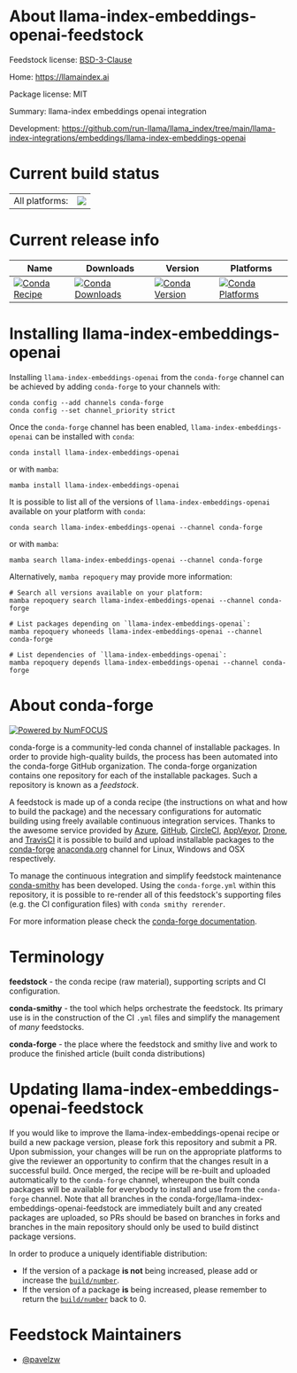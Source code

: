 About llama-index-embeddings-openai-feedstock
=============================================

Feedstock license: [BSD-3-Clause](https://github.com/conda-forge/llama-index-embeddings-openai-feedstock/blob/main/LICENSE.txt)

Home: https://llamaindex.ai

Package license: MIT

Summary: llama-index embeddings openai integration

Development: https://github.com/run-llama/llama_index/tree/main/llama-index-integrations/embeddings/llama-index-embeddings-openai

Current build status
====================


<table><tr><td>All platforms:</td>
    <td>
      <a href="https://dev.azure.com/conda-forge/feedstock-builds/_build/latest?definitionId=21591&branchName=main">
        <img src="https://dev.azure.com/conda-forge/feedstock-builds/_apis/build/status/llama-index-embeddings-openai-feedstock?branchName=main">
      </a>
    </td>
  </tr>
</table>

Current release info
====================

| Name | Downloads | Version | Platforms |
| --- | --- | --- | --- |
| [![Conda Recipe](https://img.shields.io/badge/recipe-llama--index--embeddings--openai-green.svg)](https://anaconda.org/conda-forge/llama-index-embeddings-openai) | [![Conda Downloads](https://img.shields.io/conda/dn/conda-forge/llama-index-embeddings-openai.svg)](https://anaconda.org/conda-forge/llama-index-embeddings-openai) | [![Conda Version](https://img.shields.io/conda/vn/conda-forge/llama-index-embeddings-openai.svg)](https://anaconda.org/conda-forge/llama-index-embeddings-openai) | [![Conda Platforms](https://img.shields.io/conda/pn/conda-forge/llama-index-embeddings-openai.svg)](https://anaconda.org/conda-forge/llama-index-embeddings-openai) |

Installing llama-index-embeddings-openai
========================================

Installing `llama-index-embeddings-openai` from the `conda-forge` channel can be achieved by adding `conda-forge` to your channels with:

```
conda config --add channels conda-forge
conda config --set channel_priority strict
```

Once the `conda-forge` channel has been enabled, `llama-index-embeddings-openai` can be installed with `conda`:

```
conda install llama-index-embeddings-openai
```

or with `mamba`:

```
mamba install llama-index-embeddings-openai
```

It is possible to list all of the versions of `llama-index-embeddings-openai` available on your platform with `conda`:

```
conda search llama-index-embeddings-openai --channel conda-forge
```

or with `mamba`:

```
mamba search llama-index-embeddings-openai --channel conda-forge
```

Alternatively, `mamba repoquery` may provide more information:

```
# Search all versions available on your platform:
mamba repoquery search llama-index-embeddings-openai --channel conda-forge

# List packages depending on `llama-index-embeddings-openai`:
mamba repoquery whoneeds llama-index-embeddings-openai --channel conda-forge

# List dependencies of `llama-index-embeddings-openai`:
mamba repoquery depends llama-index-embeddings-openai --channel conda-forge
```


About conda-forge
=================

[![Powered by
NumFOCUS](https://img.shields.io/badge/powered%20by-NumFOCUS-orange.svg?style=flat&colorA=E1523D&colorB=007D8A)](https://numfocus.org)

conda-forge is a community-led conda channel of installable packages.
In order to provide high-quality builds, the process has been automated into the
conda-forge GitHub organization. The conda-forge organization contains one repository
for each of the installable packages. Such a repository is known as a *feedstock*.

A feedstock is made up of a conda recipe (the instructions on what and how to build
the package) and the necessary configurations for automatic building using freely
available continuous integration services. Thanks to the awesome service provided by
[Azure](https://azure.microsoft.com/en-us/services/devops/), [GitHub](https://github.com/),
[CircleCI](https://circleci.com/), [AppVeyor](https://www.appveyor.com/),
[Drone](https://cloud.drone.io/welcome), and [TravisCI](https://travis-ci.com/)
it is possible to build and upload installable packages to the
[conda-forge](https://anaconda.org/conda-forge) [anaconda.org](https://anaconda.org/)
channel for Linux, Windows and OSX respectively.

To manage the continuous integration and simplify feedstock maintenance
[conda-smithy](https://github.com/conda-forge/conda-smithy) has been developed.
Using the ``conda-forge.yml`` within this repository, it is possible to re-render all of
this feedstock's supporting files (e.g. the CI configuration files) with ``conda smithy rerender``.

For more information please check the [conda-forge documentation](https://conda-forge.org/docs/).

Terminology
===========

**feedstock** - the conda recipe (raw material), supporting scripts and CI configuration.

**conda-smithy** - the tool which helps orchestrate the feedstock.
                   Its primary use is in the construction of the CI ``.yml`` files
                   and simplify the management of *many* feedstocks.

**conda-forge** - the place where the feedstock and smithy live and work to
                  produce the finished article (built conda distributions)


Updating llama-index-embeddings-openai-feedstock
================================================

If you would like to improve the llama-index-embeddings-openai recipe or build a new
package version, please fork this repository and submit a PR. Upon submission,
your changes will be run on the appropriate platforms to give the reviewer an
opportunity to confirm that the changes result in a successful build. Once
merged, the recipe will be re-built and uploaded automatically to the
`conda-forge` channel, whereupon the built conda packages will be available for
everybody to install and use from the `conda-forge` channel.
Note that all branches in the conda-forge/llama-index-embeddings-openai-feedstock are
immediately built and any created packages are uploaded, so PRs should be based
on branches in forks and branches in the main repository should only be used to
build distinct package versions.

In order to produce a uniquely identifiable distribution:
 * If the version of a package **is not** being increased, please add or increase
   the [``build/number``](https://docs.conda.io/projects/conda-build/en/latest/resources/define-metadata.html#build-number-and-string).
 * If the version of a package **is** being increased, please remember to return
   the [``build/number``](https://docs.conda.io/projects/conda-build/en/latest/resources/define-metadata.html#build-number-and-string)
   back to 0.

Feedstock Maintainers
=====================

* [@pavelzw](https://github.com/pavelzw/)

